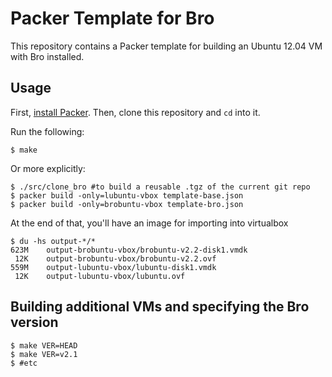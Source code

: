 # Packer Template for Bro

This repository contains a Packer template for building an Ubuntu 12.04 VM
with Bro installed.

## Usage

First, [install Packer](http://www.packer.io/intro/getting-started/setup.html).
Then, clone this repository and `cd` into it.

Run the following:

    $ make

Or more explicitly:

    $ ./src/clone_bro #to build a reusable .tgz of the current git repo
    $ packer build -only=lubuntu-vbox template-base.json
    $ packer build -only=brobuntu-vbox template-bro.json


At the end of that, you'll have an image for importing into virtualbox

    $ du -hs output-*/*
    623M    output-brobuntu-vbox/brobuntu-v2.2-disk1.vmdk
     12K    output-brobuntu-vbox/brobuntu-v2.2.ovf
    559M    output-lubuntu-vbox/lubuntu-disk1.vmdk
     12K    output-lubuntu-vbox/lubuntu.ovf

## Building additional VMs and specifying the Bro version

    $ make VER=HEAD
    $ make VER=v2.1
    $ #etc
